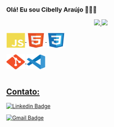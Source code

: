 ### Olá! Eu sou Cibelly Araújo 👩🏾‍💻

<div align="center">
  <a href="https://github.com/CibiAraujo">
  <img height="160em" src="https://github-readme-stats.vercel.app/api?username=cibiaraujo&show_icons=true&theme=dracula&include_all_commits=true&count_private=true"/> 
  <img height="160em" src="https://github-readme-stats.vercel.app/api/top-langs/?username=cibiaraujo&layout=compact&langs_count=7&theme=dracula"/>
</div>
  
  <div style="display: inline_block"><br>
  <img align="center" alt="Cibi-Js" height="40" width="50" src="https://raw.githubusercontent.com/devicons/devicon/master/icons/javascript/javascript-plain.svg">
  <img align="center" alt="Cibi-HTML" height="40" width="50" src="https://raw.githubusercontent.com/devicons/devicon/master/icons/html5/html5-original.svg">
  <img align="center" alt="Cibi-CSS" height="40" width="50" src="https://raw.githubusercontent.com/devicons/devicon/master/icons/css3/css3-original.svg">
  </div><br>
  
  <div>
  <img align="center" alt="Cibi-Git" height="40" width="50" src="https://raw.githubusercontent.com/devicons/devicon/master/icons/git/git-original.svg">
  <img align="center" alt="Cibi-Vscode" height="40" width="50" src="https://raw.githubusercontent.com/devicons/devicon/master/icons/vscode/vscode-original.svg">
  </div><br>
  
  
  
  ## Contato:
  
[![Linkedin Badge](https://img.shields.io/badge/-CibellyAraújo-blue?style=flat-square&logo=Linkedin&logoColor=white&link=https://www.linkedin.com/in/cibellyaraújo/)](https://www.linkedin.com/in/cibellyaraújo/)

[![Gmail Badge](https://img.shields.io/badge/-cibelly.as@gmail.com-c14438?style=flat-square&logo=Gmail&logoColor=white&link=mailto:cibelly.as@gmail.com)](mailto:cibelly.as@gmail.com)


 

 
